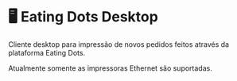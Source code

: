 # 🖥 Eating Dots Desktop

Cliente desktop para impressão de novos pedidos feitos através da plataforma Eating Dots.

Atualmente somente as impressoras Ethernet são suportadas.
